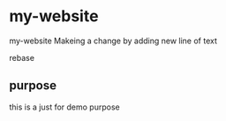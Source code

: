 # my-website
my-website
Makeing a change by adding new line of text

rebase

## purpose

this is a just for demo purpose
